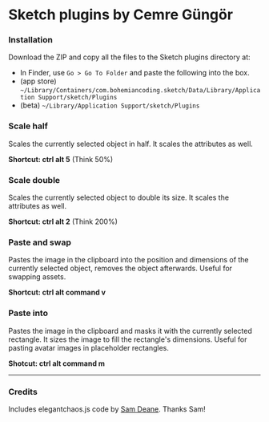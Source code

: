 # Sketch plugins by Cemre Güngör

### Installation

Download the ZIP and copy all the files to the Sketch plugins directory at:
* In Finder, use `Go > Go To Folder` and paste the following into the box.
* (app store) `~/Library/Containers/com.bohemiancoding.sketch/Data/Library/Application Support/sketch/Plugins`
* (beta) `~/Library/Application Support/sketch/Plugins`


### Scale half
Scales the currently selected object in half. It scales the attributes as well.

**Shortcut: ctrl alt 5** (Think 50%)

### Scale double
Scales the currently selected object to double its size. It scales the attributes as well.

**Shortcut: ctrl alt 2** (Think 200%)

### Paste and swap
Pastes the image in the clipboard into the position and dimensions of the currently selected object, removes the object afterwards. Useful for swapping assets.

**Shortcut: ctrl alt command v**


### Paste into
Pastes the image in the clipboard and masks it with the currently selected rectangle. It sizes the image to fill the rectangle's dimensions. Useful for pasting avatar images in placeholder rectangles.

**Shotcut: ctrl alt command m**

----

### Credits

Includes elegantchaos.js code by [Sam Deane](https://github.com/samdeane/). Thanks Sam!
